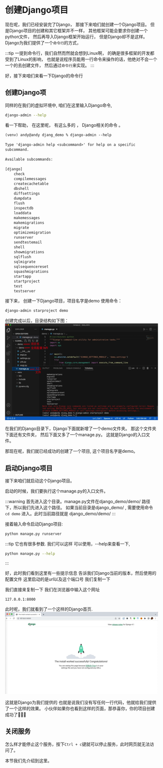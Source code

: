
# 创建Django项目
现在呢，我们已经安装完了Django，
那接下来咱们就创建一个Django项目。 
但是Django项目的创建和其它框架并不一样，
其他框架可能会要求你创建一个python文件，
然后再导入Django框架开始运行，
但是Django却不是这样。
Django为我们提供了一个`命令行`的方式， 

:::tip
一提到命令行，我们自然而然就会想到Linux啊，
的确是很多框架的开发都受到了Linux的影响，
也就是说程序员能用一行命令来操作的话，他绝对不会一个一个的去创建文件，
然后通过`命令行`来实现。 
:::

好，接下来咱们来看一下Django的命令行 

## 创建Django项

同样的在我们的虚拟环境中,
咱们在这里输入Django命令,
```bash
django-admin --help
```
看一下帮助，
在这里呢，
有这么多的 ，
Django相关的命令 。
```
(venv) andy@andy djang_demo % django-admin --help 

Type 'django-admin help <subcommand>' for help on a specific subcommand.

Available subcommands:

[django]
    check
    compilemessages
    createcachetable
    dbshell
    diffsettings
    dumpdata
    flush
    inspectdb
    loaddata
    makemessages
    makemigrations
    migrate
    optimizemigration
    runserver
    sendtestemail
    shell
    showmigrations
    sqlflush
    sqlmigrate
    sqlsequencereset
    squashmigrations
    startapp
    startproject
    test
    testserver
```

接下来，
创建一下Django项目，项目名字是demo
使用命令：
```bash
django-admin starproject demo
```

创建完成以后，目录结构如下图：
![目录结构](imgs/图4-目录结构.png)

在我们的Django目录下，Django下面就新增了一个demo文件夹。 
那这个文件夹下面还有文件夹， 
然后下面又多了一个manage.py。
这就是Django的入口文件。


那现在呢，我们就已经成功的创建了一个项目, 
这个项目名字是demo。


## 启动Django项目

接下来咱们就启动这个Django项目。

启动的时候，我们要执行这个manage.py的入口文件。

:::warning
首先进入这个目录。manage.py文件在django_demo/demo/ 路径下，所以我们先进入这个路径。
如果当前目录是django_demo/ , 需要使用命令 `cd demo` 进入。此时当前路径就是
django_demo/demo/
:::

接着输入命令启动Django项目:
```bash
python manage.py runserver
```
:::tip
它也有很多参数. 我们可以这样 
可以使用，--help来查看一下,
```bash
python manage.py --help
```
:::


好，此时我们看到这里有一些提示信息 
告诉我们Django当前的版本，然后使用的 
配置文件 
这里启动的是url以及这个端口号 
我们复制一下 


我们直接来复制一下 
我们在浏览器中输入这个网址 
```
127.0.0.1:8000   
```
此时呢，我们就看到了一个这样的Django首页.
![Django首页](imgs/图4-Django首页.png)

这就是Django为我们提供的 
也就是说我们没有写任何一行代码，他就给我们提供了一个这样的效果。
小伙伴如果你也看到这样的页面，那恭喜你，你的项目创建成功了🎉🎉🎉

## 关闭服务
怎么样才能停止这个服务，按下`Ctrl + c`键就可以停止服务，此时网页就无法访问了。 

本节我们先介绍到这里。